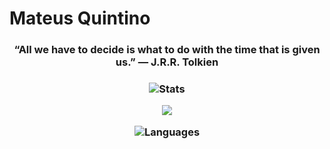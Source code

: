 # Mateus Quintino 


<h3 align="center">
“All we have to decide is what to do with the time that is given us.” 
    ― J.R.R. Tolkien 
  <h3>
  
  

<p align="center">
    
<img src="https://github-readme-stats.vercel.app/api?username=Mateus-Kent&show_icons=true&theme=radical" alt="Stats"/>
</p>

<p align="center">
<img src="https://github-readme-stats.vercel.app/api/top-langs/?username=Mateus-Kent&theme=nightowl&layout=compact&langs_count=8"/>
</p>
    


<p align="center">
<img src="https://github-readme-stats.vercel.app/api/top-langs/?username=Mateus-Kent&theme=radical" alt="Languages"/>
</p>




